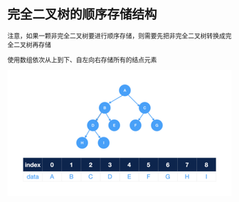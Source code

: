 # 完全二叉树的顺序存储结构
注意，如果一颗非完全二叉树要进行顺序存储，则需要先把非完全二叉树转换成完全二叉树再存储

使用数组依次从上到下、自左向右存储所有的结点元素

![完全二叉树的顺序存储](../../images/tree/完全二叉树的顺序存储.png)